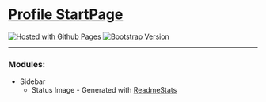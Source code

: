 # [Profile StartPage](https://github.com/GabriOliv/GabriOliv.github.io)

[![Hosted with Github Pages](https://img.shields.io/badge/Hosted-Github%20Pages-blue?style=flat-square&logo=github)](https://pages.github.com/)
[![Bootstrap Version](https://img.shields.io/badge/Bootstrap-5.0-blueviolet?style=flat-square&logo=bootstrap)](https://getbootstrap.com/docs/versions/)

-----

### Modules:
- Sidebar
  - Status Image - Generated with [ReadmeStats](https://github.com/anuraghazra/github-readme-stats)
